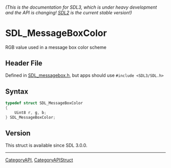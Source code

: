 ###### (This is the documentation for SDL3, which is under heavy development and the API is changing! [SDL2](https://wiki.libsdl.org/SDL2/) is the current stable version!)
# SDL_MessageBoxColor

RGB value used in a message box color scheme

## Header File

Defined in [SDL_messagebox.h](https://github.com/libsdl-org/SDL/blob/main/include/SDL3/SDL_messagebox.h), but apps should use `#include <SDL3/SDL.h>`

## Syntax

```c
typedef struct SDL_MessageBoxColor
{
    Uint8 r, g, b;
} SDL_MessageBoxColor;
```

## Version

This struct is available since SDL 3.0.0.

----
[CategoryAPI](CategoryAPI), [CategoryAPIStruct](CategoryAPIStruct)

